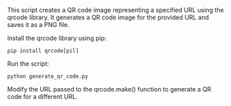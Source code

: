 This script creates a QR code image representing a specified URL using the qrcode library. It generates a QR code image for the provided URL and saves it as a PNG file.

Install the qrcode library using pip:

``pip install qrcode[pil]``

Run the script:

``python generate_qr_code.py``

Modify the URL passed to the qrcode.make() function to generate a QR code for a different URL.
